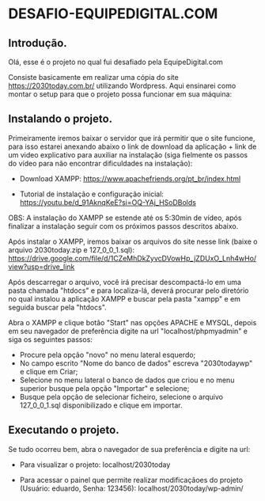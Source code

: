 # DESAFIO-EQUIPEDIGITAL.COM

## Introdução.

Olá, esse é o projeto no qual fui desafiado pela EquipeDigital.com

Consiste basicamente em realizar uma cópia do site https://2030today.com.br/ utilizando Wordpress. Aqui ensinarei como montar o setup para que o projeto possa funcionar em sua máquina:

## Instalando o projeto.

Primeiramente iremos baixar o servidor que irá permitir que o site funcione, para isso estarei anexando abaixo o link de download da aplicação + link de um video explicativo para auxiliar na instalação (siga fielmente os passos do vídeo para não encontrar dificuldades na instalação):


- Download XAMPP: https://www.apachefriends.org/pt_br/index.html

- Tutorial de instalação e configuração inicial: https://youtu.be/d_91AknqKeE?si=OQ-YAj_HSoDBolds

OBS: A instalação do XAMPP se estende até os 5:30min de vídeo, após finalizar a instalação seguir com os próximos passos descritos abaixo.


Após instalar o XAMPP, iremos baixar os arquivos do site nesse link (baixe o arquivo 2030today.zip e 127_0_0_1.sql):  https://drive.google.com/file/d/1CZeMhDkZyvcDVowHp_jZDUxO_Lnh4wHo/view?usp=drive_link

Após descarregar o arquivo, você irá precisar descompactá-lo em uma pasta chamada "htdocs" e para localiza-lá, deverá procurar pelo diretório no qual instalou a aplicação XAMPP e buscar pela pasta "xampp" e em seguida buscar pela "htdocs".

Abra o XAMPP e clique botão "Start" nas opções APACHE e MYSQL, depois em seu navegador de preferência digite na url "localhost/phpmyadmin" e siga os seguintes passos:

- Procure pela opção "novo" no menu lateral esquerdo;
- No campo escrito "Nome do banco de dados" escreva "2030todaywp" e clique em Criar;
- Selecione no menu lateral o banco de dados que criou e no menu superior busque pela opção "Importar" e selecione;
- Busque pela opção de selecionar ficheiro, selecione o arquivo 127_0_0_1.sql disponibilizado e clique em importar.


## Executando o projeto.

Se tudo ocorreu bem, abra o navegador de sua preferência e digite na url:

- Para visualizar o projeto: localhost/2030today

- Para acessar o painel que permite realizar modificaçãoes do projeto (Usuário: eduardo, Senha: 123456): localhost/2030today/wp-admin/


